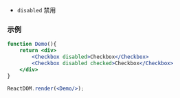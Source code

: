 - `disabled` 禁用

### 示例

<!--start-code-->

```jsx
function Demo(){
    return <div>
        <Checkbox disabled>Checkbox</Checkbox>
        <Checkbox disabled checked>Checkbox</Checkbox>
    </div>
}

ReactDOM.render(<Demo/>);
```

<!--end-code-->
